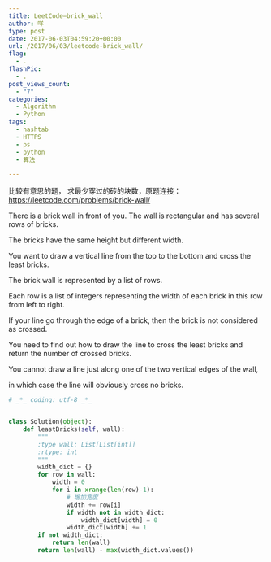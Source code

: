 ```yaml
---
title: LeetCode–brick_wall
author: 咩
type: post
date: 2017-06-03T04:59:20+00:00
url: /2017/06/03/leetcode-brick_wall/
flag:
  - .
flashPic:
  - .
post_views_count:
  - "7"
categories:
  - Algorithm
  - Python
tags:
  - hashtab
  - HTTPS
  - ps
  - python
  - 算法

---
```

比较有意思的题， 求最少穿过的砖的块数，原题连接：<https://leetcode.com/problems/brick-wall/>

There is a brick wall in front of you. The wall is rectangular and has several rows of bricks.
  
The bricks have the same height but different width.
  
You want to draw a vertical line from the top to the bottom and cross the least bricks.

The brick wall is represented by a list of rows.
  
Each row is a list of integers representing the width of each brick in this row from left to right.

If your line go through the edge of a brick, then the brick is not considered as crossed.
  
You need to find out how to draw the line to cross the least bricks and return the number of crossed bricks.

You cannot draw a line just along one of the two vertical edges of the wall,
  
in which case the line will obviously cross no bricks.

```python
# _*_ coding: utf-8 _*_


class Solution(object):
    def leastBricks(self, wall):
        """
        :type wall: List[List[int]]
        :rtype: int
        """
        width_dict = {}
        for row in wall:
            width = 0
            for i in xrange(len(row)-1):
                # 增加宽度
                width += row[i]
                if width not in width_dict:
                    width_dict[width] = 0
                width_dict[width] += 1
        if not width_dict:
            return len(wall)
        return len(wall) - max(width_dict.values())
```